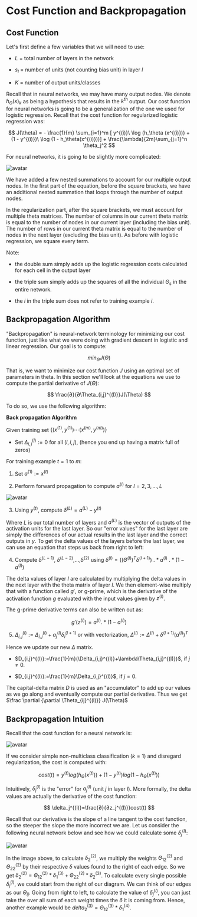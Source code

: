 # Cost Function and Backpropagation

## Cost Function

Let's first define a few variables that we will need to use:

* $L$ = total number of layers in the network

* $s_l$ = number of units (not counting bias unit) in layer $l$

* $K$ = number of output units/classes

Recall that in neural networks, we may have many output nodes. We denote $h_\Theta(x)_k$ as being a hypothesis that results in the $k^{th}$ output. Our cost function for neural networks is going to be a generalization of the one we used for logistic regression. Recall that the cost function for regularized logistic regression was:

$$
J(\theta) = - \frac{1}{m} \sum_{i=1}^m [ y^{(i)}\ \log (h_\theta (x^{(i)})) + (1 - y^{(i)})\ \log (1 - h_\theta(x^{(i)}))] + \frac{\lambda}{2m}\sum_{j=1}^n \theta_j^2
$$

For neural networks, it is going to be slightly more complicated:

![avatar](https://raw.githubusercontent.com/garyphone/machine_learning/master/pictures/l5_1.PNG)

We have added a few nested summations to account for our multiple output nodes. In the first part of the equation, before the square brackets, we have an additional nested summation that loops through the number of output nodes.

In the regularization part, after the square brackets, we must account for multiple theta matrices. The number of columns in our current theta matrix is equal to the number of nodes in our current layer (including the bias unit). The number of rows in our current theta matrix is equal to the number of nodes in the next layer (excluding the bias unit). As before with logistic regression, we square every term.

Note:

* the double sum simply adds up the logistic regression costs calculated for each cell in the output layer

* the triple sum simply adds up the squares of all the individual $\Theta_s$ in the entire network.

* the $i$ in the triple sum does not refer to training example $i$.

## Backpropagation Algorithm

"Backpropagation" is neural-network terminology for minimizing our cost function, just like what we were doing with gradient descent in logistic and linear regression. Our goal is to compute:

$$
min_{\Theta} J(\Theta)
$$

That is, we want to minimize our cost function $J$ using an optimal set of parameters in theta. In this section we'll look at the equations we use to compute the partial derivative of $J(\Theta)$:

$$
\frac{∂}{∂\Theta_{i,j}^{(l)}}J(\Theta)
$$

To do so, we use the following algorithm:

**Back propagation Algorithm**

Given training set $\lbrace (x^{(1)}, y^{(1)}) \cdots (x^{(m)}, y^{(m)})\rbrace$

* Set $\Delta^{(l)}_{i,j}:= 0$ for all $(l,i,j)$, (hence you end up having a matrix full of zeros)

For training example $t =1$ to $m$:

1. Set $a^{(1)} := x^{(t)}$

2. Perform forward propagation to compute $a^{(l)}$ for $l=2,3,…,L$

![avatar](https://raw.githubusercontent.com/garyphone/machine_learning/master/pictures/l5_2.PNG)

3. Using $y^{(t)}$, compute $\delta^{(L)} = a^{(L)} - y^{(t)}$

Where $L$ is our total number of layers and $a^{(L)}$ is the vector of outputs of the activation units for the last layer. So our "error values" for the last layer are simply the differences of our actual results in the last layer and the correct outputs in $y$. To get the delta values of the layers before the last layer, we can use an equation that steps us back from right to left:

4. Compute $\delta^{(L-1)}$, $\delta^{(L-2)}$,...,$\delta^{(2)}$ using $\delta^{(l)} = ((\Theta^{(l)})^T \delta^{(l+1)})\ .* a^{(l)}\ .* (1 - a^{(l)})$

The delta values of layer $l$ are calculated by multiplying the delta values in the next layer with the theta matrix of layer $l$. We then element-wise multiply that with a function called $g'$, or g-prime, which is the derivative of the activation function $g$ evaluated with the input values given by $z^{(l)}$.

The g-prime derivative terms can also be written out as:

$$
g'(z^{(l)})=a^{(l)}.* (1-a^{(l)})
$$

5. $\Delta_{i,j}^{(l)}:=\Delta_{i,j}^{(l)}+a_j^{(l)}\delta_i^{(l+1)}$ or with vectorization, $\Delta^{(l)} := \Delta^{(l)} + \delta^{(l+1)}(a^{(l)})^T$

Hence we update our new $\Delta$ matrix.

* $D_{i,j}^{(l)}:=\frac{1}{m}(\Delta_{i,j}^{(l)}+\lambda\Theta_{i,j}^{(l)})$, if $j≠0$.

* $D_{i,j}^{(l)}:=\frac{1}{m}\Delta_{i,j}^{(l)}$, if $j=0$.

The capital-delta matrix $D$ is used as an "accumulator" to add up our values as we go along and eventually compute our partial derivative. Thus we get $\frac \partial {\partial \Theta_{ij}^{(l)}} J(\Theta)$

## Backpropagation Intuition

Recall that the cost function for a neural network is:

![avatar](https://raw.githubusercontent.com/garyphone/machine_learning/master/pictures/l5_3.PNG)

If we consider simple non-multiclass classification ($k = 1$) and disregard regularization, the cost is computed with:

$$
cost(t)=y^{(t)}log(h_\Theta(x^{(t)}))+(1-y^{(t)})log(1-h_\Theta(x^{(t)}))
$$

Intuitively, $\delta_j^{(l)}$ is the "error" for $a^{(l)}_j$ (unit $j$ in layer $l$). More formally, the delta values are actually the derivative of the cost function:

$$
\delta_j^{(l)}=\frac{∂}{∂z_j^{(l)}}cost(t)
$$

Recall that our derivative is the slope of a line tangent to the cost function, so the steeper the slope the more incorrect we are. Let us consider the following neural network below and see how we could calculate some $\delta_j^{(l)}$:

![avatar](https://raw.githubusercontent.com/garyphone/machine_learning/master/pictures/l5_4.PNG)

In the image above, to calculate $\delta_2^{(2)}$, we multiply the weights $\Theta_{12}^{(2)}$ and $\Theta_{22}^{(2)}$ by their respective $\delta$ values found to the right of each edge. So we get $\delta_2^{(2)}=\Theta_{12}^{(2)}* \delta_1^{(3)}+\Theta_{22}^{(2)}* \delta_2^{(3)}$. To calculate every single possible $\delta_j^{(l)}$, we could start from the right of our diagram. We can think of our edges as our $\Theta_{ij}$. Going from right to left, to calculate the value of $\delta_j^{(l)}$, you can just take the over all sum of each weight times the $\delta$ it is coming from. Hence, another example would be $delta_2^{(3)}=\Theta_{12}^{(3)}* \delta_1^{(4)}$.






















​
